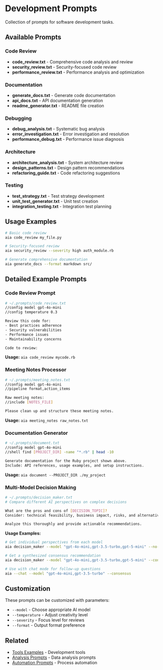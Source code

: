 # Development Prompts

Collection of prompts for software development tasks.

## Available Prompts

### Code Review
- **code_review.txt** - Comprehensive code analysis and review
- **security_review.txt** - Security-focused code review
- **performance_review.txt** - Performance analysis and optimization

### Documentation
- **generate_docs.txt** - Generate code documentation
- **api_docs.txt** - API documentation generation
- **readme_generator.txt** - README file creation

### Debugging
- **debug_analysis.txt** - Systematic bug analysis
- **error_investigation.txt** - Error investigation and resolution
- **performance_debug.txt** - Performance issue diagnosis

### Architecture
- **architecture_analysis.txt** - System architecture review
- **design_patterns.txt** - Design pattern recommendations
- **refactoring_guide.txt** - Code refactoring suggestions

### Testing
- **test_strategy.txt** - Test strategy development
- **unit_test_generator.txt** - Unit test creation
- **integration_testing.txt** - Integration test planning

## Usage Examples

```bash
# Basic code review
aia code_review my_file.py

# Security-focused review
aia security_review --severity high auth_module.rb

# Generate comprehensive documentation
aia generate_docs --format markdown src/
```

## Detailed Example Prompts

### Code Review Prompt
```bash
# ~/.prompts/code_review.txt
//config model gpt-4o-mini
//config temperature 0.3

Review this code for:
- Best practices adherence
- Security vulnerabilities
- Performance issues
- Maintainability concerns

Code to review:
```

**Usage:** `aia code_review mycode.rb`

### Meeting Notes Processor
```bash
# ~/.prompts/meeting_notes.txt
//config model gpt-4o-mini
//pipeline format,action_items

Raw meeting notes:
//include [NOTES_FILE]

Please clean up and structure these meeting notes.
```

**Usage:** `aia meeting_notes raw_notes.txt`

### Documentation Generator  
```bash
# ~/.prompts/document.txt
//config model gpt-4o-mini
//shell find [PROJECT_DIR] -name "*.rb" | head -10

Generate documentation for the Ruby project shown above.
Include: API references, usage examples, and setup instructions.
```

**Usage:** `aia document --PROJECT_DIR ./my_project`

### Multi-Model Decision Making
```bash
# ~/.prompts/decision_maker.txt
# Compare different AI perspectives on complex decisions

What are the pros and cons of [DECISION_TOPIC]?
Consider: technical feasibility, business impact, risks, and alternatives.

Analyze this thoroughly and provide actionable recommendations.
```

**Usage Examples:**
```bash
# Get individual perspectives from each model
aia decision_maker --model "gpt-4o-mini,gpt-3.5-turbo,gpt-5-mini" --no-consensus

# Get a synthesized consensus recommendation  
aia decision_maker --model "gpt-4o-mini,gpt-3.5-turbo,gpt-5-mini" --consensus

# Use with chat mode for follow-up questions
aia --chat --model "gpt-4o-mini,gpt-3.5-turbo" --consensus
```

## Customization

These prompts can be customized with parameters:
- `--model` - Choose appropriate AI model
- `--temperature` - Adjust creativity level
- `--severity` - Focus level for reviews
- `--format` - Output format preference

## Related

- [Tools Examples](../../tools/index.md) - Development tools
- [Analysis Prompts](../analysis/index.md) - Data analysis prompts
- [Automation Prompts](../automation/index.md) - Process automation